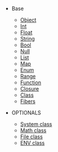 * Base

  * [Object](Object.md)
  * [Int](Int.md)
  * [Float](Float.md)
  * [String](String.md)
  * [Bool](Bool.md)
  * [Null](Null.md)
  * [List](List.md)
  * [Map](Map.md)
  * [Enum](Enum.md)
  * [Range](Range.md)
  * [Function](Func.md)
  * [Closure](Closure.md)
  * [Class](Class.md)
  * [Fibers](Fiber.md)

* OPTIONALS

  * [System class](system.md)
  * [Math class](math.md)
  * [File class](file.md)
  * [ENV class](env.md)
